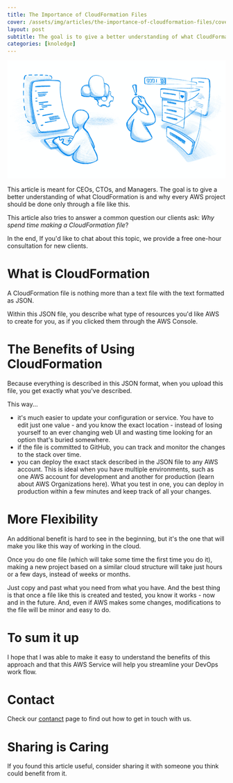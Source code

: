 ```yaml
---
title: The Importance of CloudFormation Files
cover: /assets/img/articles/the-importance-of-cloudformation-files/cover.png
layout: post
subtitle: The goal is to give a better understanding of what CloudFormation is and why every AWS project should be done only through a file like this.
categories: [knoledge]
---
```


![How to lower EC2 Costs](/assets/img/articles/the-importance-of-cloudformation-files/header.png)

This article is meant for CEOs, CTOs, and Managers. The goal is to give a better understanding of what CloudFormation is and why every AWS project should be done only through a file like this. 

This article also tries to answer a common question our clients ask: *Why spend time making a CloudFormation file*?

In the end, If you'd like to chat about this topic, we provide a free one-hour consultation for new clients.

# What is CloudFormation

A CloudFormation file is nothing more than a text file with the text formatted as JSON.

Within this JSON file, you describe what type of resources you'd like AWS to create for you, as if you clicked them through the AWS Console.

# The Benefits of Using CloudFormation

Because everything is described in this JSON format, when you upload this file, you get exactly what you've described.

This way...

- it's much easier to update your configuration or service. You have to edit just one value - and you know the exact location - instead of losing yourself to an ever changing web UI and wasting time looking for an option that's buried somewhere.
- if the file is committed to GitHub, you can track and monitor the changes to the stack over time.
- you can deploy the exact stack described in the JSON file to any AWS account. This is ideal when you have multiple environments, such as one AWS account for development and another for production (learn about AWS Organizations here). What you test in one, you can deploy in production within a few minutes and keep track of all your changes.

# More Flexibility

An additional benefit is hard to see in the beginning, but it's the one that will make you like this way of working in the cloud.

Once you do one file (which will take some time the first time you do it), making a new project based on a similar cloud structure will take just hours or a few days, instead of weeks or months.

Just copy and past what you need from what you have. And the best thing is that once a file like this is created and tested, you know it works - now and in the future. And, even if AWS makes some changes, modifications to the file will be minor and easy to do.

# To sum it up

I hope that I was able to make it easy to understand the benefits of this approach and that this AWS Service will help you streamline your DevOps work flow.

# Contact

Check our [contanct](/contact.html) page to find out how to get in touch with us.

# Sharing is Caring

If you found this article useful, consider sharing it with someone you think could benefit from it.